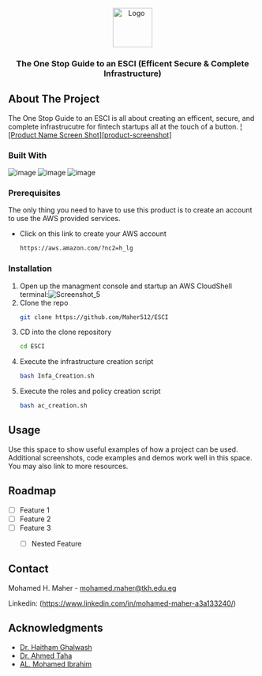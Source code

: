 <!-- PROJECT LOGO -->
<br />
<div align="center">
  <a href="https://github.com/github_username/repo_name">
    <img src="images/logo.png" alt="Logo" width="80" height="80">
  </a>

<h3 align="center">The One Stop Guide to an ESCI (Efficent Secure & Complete Infrastructure)</h3>

  <p align="center">

</div>

<!-- ABOUT THE PROJECT -->
## About The Project
The One Stop Guide to an ESCI is all about creating an efficent, secure, and complete infrastrucutre for fintech startups all at the touch of a button.
[![Product Name Screen Shot][product-screenshot]](https://example.com)

### Built With
![image](https://github.com/Maher512/ESCI/assets/74532750/5c0251d7-d12d-4a80-9522-abec9f27ac2c)
![image](https://github.com/Maher512/ESCI/assets/74532750/fa33508d-eb89-44ae-a9ca-d2bd6e8a0df5)
![image](https://github.com/Maher512/ESCI/assets/74532750/0c7b8462-50d3-4bf2-9932-c95b33f5981d)


### Prerequisites

The only thing you need to have to use this product is to create an account to use the AWS provided services.
* Click on this link to create your AWS account
  ```sh
  https://aws.amazon.com/?nc2=h_lg
  ```

### Installation

1. Open up the managment console and startup an AWS CloudShell terminal:![Screenshot_5](https://github.com/Maher512/ESCI/assets/74532750/33e43bae-306e-4ad1-ba68-a01e31716cae)
2. Clone the repo
   ```sh
   git clone https://github.com/Maher512/ESCI
   ```
2. CD into the clone repository 
   ```sh
   cd ESCI
   ```
3. Execute the infrastructure creation script
   ```sh
   bash Infa_Creation.sh 
   ```
4. Execute the roles and policy creation script
   ```sh
   bash ac_creation.sh 
   ```

<!-- USAGE EXAMPLES -->
## Usage

Use this space to show useful examples of how a project can be used. Additional screenshots, code examples and demos work well in this space. You may also link to more resources.

<!-- ROADMAP -->
## Roadmap

- [ ] Feature 1
- [ ] Feature 2
- [ ] Feature 3
    - [ ] Nested Feature


<!-- CONTACT -->
## Contact

Mohamed H. Maher - mohamed.maher@tkh.edu.eg

Linkedin: (https://www.linkedin.com/in/mohamed-maher-a3a133240/)

<!-- ACKNOWLEDGMENTS -->
## Acknowledgments

* [Dr. Haitham Ghalwash](http://www.linkedin.com/in/ghalwash)
* [Dr. Ahmed Taha]()
* [AL. Mohamed Ibrahim]()
